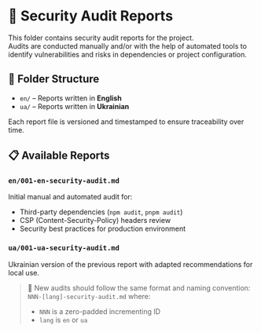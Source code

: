 # 📁 Security Audit Reports

This folder contains security audit reports for the project.  
Audits are conducted manually and/or with the help of automated tools to identify vulnerabilities and risks in dependencies or project configuration.

## 📂 Folder Structure

- `en/` – Reports written in **English**
- `ua/` – Reports written in **Ukrainian**

Each report file is versioned and timestamped to ensure traceability over time.

## 📋 Available Reports

### `en/001-en-security-audit.md`

Initial manual and automated audit for:

- Third-party dependencies (`npm audit`, `pnpm audit`)
- CSP (Content-Security-Policy) headers review
- Security best practices for production environment

### `ua/001-ua-security-audit.md`

Ukrainian version of the previous report with adapted recommendations for local use.

> 📌 New audits should follow the same format and naming convention:  
> `NNN-[lang]-security-audit.md` where:
>
> - `NNN` is a zero-padded incrementing ID
> - `lang` is `en` or `ua`
